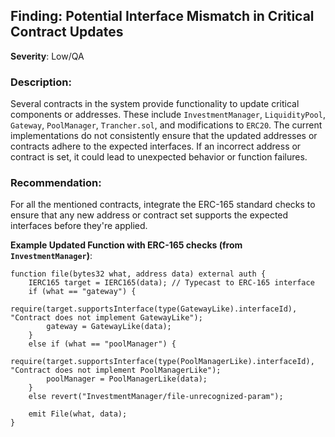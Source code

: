 ## Finding: Potential Interface Mismatch in Critical Contract Updates

**Severity**: Low/QA

### Description:

Several contracts in the system provide functionality to update critical components or addresses. These include `InvestmentManager`, `LiquidityPool`, `Gateway`, `PoolManager`, `Trancher.sol`, and modifications to `ERC20`. The current implementations do not consistently ensure that the updated addresses or contracts adhere to the expected interfaces. If an incorrect address or contract is set, it could lead to unexpected behavior or function failures.

### Recommendation:

For all the mentioned contracts, integrate the ERC-165 standard checks to ensure that any new address or contract set supports the expected interfaces before they're applied.

**Example Updated Function with ERC-165 checks (from `InvestmentManager`)**:

```solidity
function file(bytes32 what, address data) external auth {
    IERC165 target = IERC165(data); // Typecast to ERC-165 interface
    if (what == "gateway") {
        require(target.supportsInterface(type(GatewayLike).interfaceId), "Contract does not implement GatewayLike");
        gateway = GatewayLike(data);
    } 
    else if (what == "poolManager") {
        require(target.supportsInterface(type(PoolManagerLike).interfaceId), "Contract does not implement PoolManagerLike");
        poolManager = PoolManagerLike(data);
    } 
    else revert("InvestmentManager/file-unrecognized-param");

    emit File(what, data);
}
